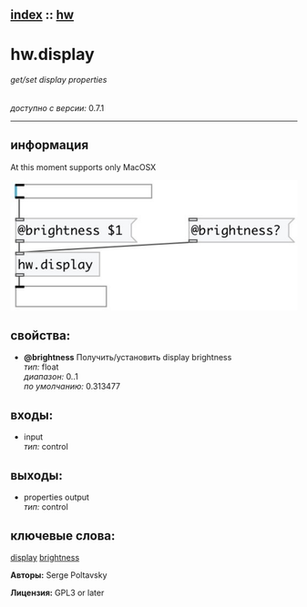 [index](index.html) :: [hw](category_hw.html)
---

# hw.display

###### get/set display properties

*доступно с версии:* 0.7.1

---


## информация
At this moment supports only MacOSX


[![example](../examples/img/hw.display.jpg)](../examples/pd/hw.display.pd)







## свойства:

* **@brightness** 
Получить/установить display brightness<br>
_тип:_ float<br>
_диапазон:_ 0..1<br>
_по умолчанию:_ 0.313477<br>



## входы:

* input<br>
_тип:_ control



## выходы:

* properties output<br>
_тип:_ control



## ключевые слова:

[display](keywords/display.html)
[brightness](keywords/brightness.html)






**Авторы:** Serge Poltavsky




**Лицензия:** GPL3 or later





